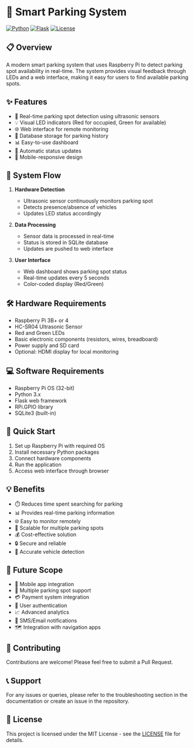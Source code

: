 # 🚗 Smart Parking System

[![Python](https://img.shields.io/badge/python-3.x-blue.svg)](https://www.python.org/)
[![Flask](https://img.shields.io/badge/flask-2.x-green.svg)](https://flask.palletsprojects.com/)
[![License](https://img.shields.io/badge/license-MIT-orange.svg)](LICENSE)

## 📋 Overview
A modern smart parking system that uses Raspberry Pi to detect parking spot availability in real-time. The system provides visual feedback through LEDs and a web interface, making it easy for users to find available parking spots.

## ✨ Features
- 🎯 Real-time parking spot detection using ultrasonic sensors
- 💡 Visual LED indicators (Red for occupied, Green for available)
- 🌐 Web interface for remote monitoring
- 💾 Database storage for parking history
- 📊 Easy-to-use dashboard
- 🔄 Automatic status updates
- 📱 Mobile-responsive design

## 🔄 System Flow
1. **Hardware Detection**
   - Ultrasonic sensor continuously monitors parking spot
   - Detects presence/absence of vehicles
   - Updates LED status accordingly

2. **Data Processing**
   - Sensor data is processed in real-time
   - Status is stored in SQLite database
   - Updates are pushed to web interface

3. **User Interface**
   - Web dashboard shows parking spot status
   - Real-time updates every 5 seconds
   - Color-coded display (Red/Green)

## 🛠️ Hardware Requirements
- Raspberry Pi 3B+ or 4
- HC-SR04 Ultrasonic Sensor
- Red and Green LEDs
- Basic electronic components (resistors, wires, breadboard)
- Power supply and SD card
- Optional: HDMI display for local monitoring

## 💻 Software Requirements
- Raspberry Pi OS (32-bit)
- Python 3.x
- Flask web framework
- RPi.GPIO library
- SQLite3 (built-in)

## 🚀 Quick Start
1. Set up Raspberry Pi with required OS
2. Install necessary Python packages
3. Connect hardware components
4. Run the application
5. Access web interface through browser

## 💡 Benefits
- ⏱️ Reduces time spent searching for parking
- 📊 Provides real-time parking information
- 🌐 Easy to monitor remotely
- 🔄 Scalable for multiple parking spots
- 💰 Cost-effective solution
- 🔒 Secure and reliable
- 🎯 Accurate vehicle detection

## 🔮 Future Scope
- 📱 Mobile app integration
- 🚗 Multiple parking spot support
- 💳 Payment system integration
- 👤 User authentication
- 📈 Advanced analytics
- 🔔 SMS/Email notifications
- 🗺️ Integration with navigation apps

## 🤝 Contributing
Contributions are welcome! Please feel free to submit a Pull Request.

## 📞 Support
For any issues or queries, please refer to the troubleshooting section in the documentation or create an issue in the repository.

## 📝 License
This project is licensed under the MIT License - see the [LICENSE](LICENSE) file for details.

